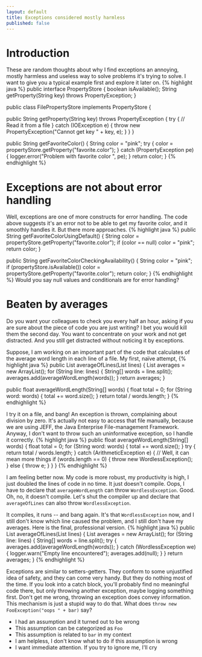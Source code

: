 ```yaml
---
layout: default
title: Exceptions considered mostly harmless
published: false
---
```

# Introduction

These are random thoughts about why I find exceptions an annoying,
mostly harmless and useless way to solve problems it's trying to solve.
I want to give you a typical example first and explore it later on.
{% highlight java %}
public interface PropertyStore {
  boolean isAvailable();
  String getProperty(String key) throws PropertyException;
}

public class FilePropertyStore implements PropertyStore {

  public String getProperty(String key) throws PropertyException {
    try {
      // Read it from a file
    }
    catch (IOException e) {
      throw new PropertyException("Cannot get key " + key, e);
    }
  }
}

public String getFavoriteColor() {
  String color = "pink";
  try {
    color = propertyStore.getProperty("favorite.color");
  }
  catch (PropertyException pe) {
    logger.error("Problem with favorite color ", pe);
  }
  return color;
}
{% endhighlight %}

# Exceptions are not about error handling

Well, exceptions are one of more constructs for error handling.
The code above suggests it's an error not to be able to get my favorite
color, and it smoothly handles it.  But there more approaches.
{% highlight java %}
public String getFavoriteColorUsingDefault() {
  String color = propertyStore.getProperty("favorite.color");
  if (color == null)
    color = "pink";
  return color;
}

public String getFavoriteColorCheckingAvailability() {
  String color = "pink";
  if (propertyStore.isAvailable())
    color = propertyStore.getProperty("favorite.color");
  return color;
}
{% endhighlight %}
Would you say null values and conditionals are for error handling?

# Beaten by averages

Do you want your colleagues to check you every half an hour, asking if
you are sure about the piece of code you are just writing?  I bet you
would kill them the second day.  You want to concentrate on your work
and not get distracted.  And you still get distracted without noticing
it by exceptions.

Suppose, I am working on an important part of the code that calculates
of the average word length in each line of a file.  My first, naïve
attempt,
{% highlight java %}
public List<Float> averageOfLines(List<String> lines) {
  List<Float> averages = new ArrayList<Float>();
  for (String line: lines) {
    String[] words = line.split();
    averages.add(averageWordLength(words));
  }
  return averages;
}

public float averageWordLength(String[] words) {
  float total = 0;
  for (String word: words) {
    total += word.size();
  }
  return total / words.length;
}
{% endhighlight %}

I try it on a file, and bang!  An exception is thrown, complaining about
division by zero.  It's actually not easy to access that file manually,
because we are using JEFF, the Java Enterprise File-management Framework.
Anyway, I don't want to throw such an uninformative exception, so I
handle it correctly.
{% highlight java %}
public float averageWordLength(String[] words) {
  float total = 0;
  for (String word: words) {
    total += word.size();
  }
  try {
    return total / words.length;
  }
  catch (ArithmeticException e) {
    // Well, it can mean more things
    if (words.length == 0) {
      throw new WordlessException();
    }
    else {
      throw e;
    }
  }
}
{% endhighlight %}

I am feeling better now.  My code is more robust, my productivity is
high, I just doubled the lines of code in no time.  It just doesn't
compile.  Oops, I have to declare that `averageWordLength` can throw
`WordlessException`.  Good.  Oh, no, it doesn't compile.  Let's shut the
compiler up and declare that `averageOfLines` can also throw
`WordlessException`.

It compiles, it runs -- and bang again.  It's that `WordlessException`
now, and I still don't know which line caused the problem, and I still
don't have my averages.  Here is the final, professional version.
{% highlight java %}
public List<Float> averageOfLines(List<String> lines) {
  List<Float> averages = new ArrayList<Float>();
  for (String line: lines) {
    String[] words = line.split();
    try {
      averages.add(averageWordLength(words));
    }
    catch (WordlessException we) {
      logger.warn("Empty line encountered");
      averages.add(null);
    }
  }
  return averages;
}
{% endhighlight %}


Exceptions are similar to setters-getters. They conform to some
unjustified idea of safety, and they can come very handy.  But they do
nothing most of the time.  If you look into a catch block, you'll
probably find no meaningful code there, but only throwing another
exception, maybe logging something first.  Don't get me wrong, throwing
an exception does convey information.  This mechanism is just a stupid
way to do that.  What does `throw new FooException("oops " + bar)` say?
 - I had an assumption and it turned out to be wrong
 - This assumption can be categorized as `Foo`
 - This assumption is related to `bar` in my context
 - I am helpless, I don't know what to do if this assumption is wrong
 - I want immediate attention.  If you try to ignore me, I'll cry
